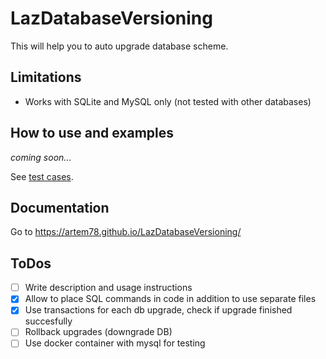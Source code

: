 # LazDatabaseVersioning

This will help you to auto upgrade database scheme.

## Limitations

- Works with SQLite and MySQL only (not tested with other databases)

## How to use and examples

*coming soon...*

See [test cases](/Tests/testcase1.pas).

## Documentation

Go to https://artem78.github.io/LazDatabaseVersioning/

## ToDos
- [ ] Write description and usage instructions
- [x] Allow to place SQL commands in code in addition to use separate files
- [x] Use transactions for each db upgrade, check if upgrade finished succesfully
- [ ] Rollback upgrades (downgrade DB)
- [ ] Use docker container with mysql for testing
